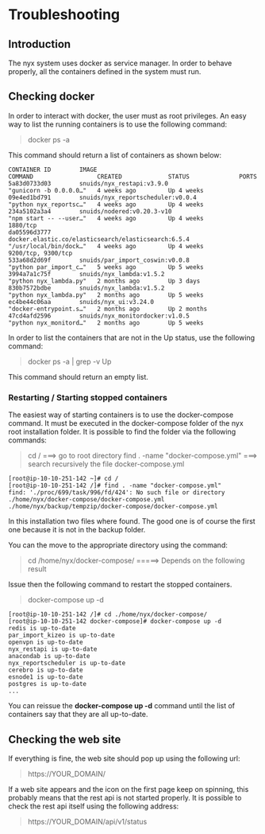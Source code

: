 # Troubleshooting
## Introduction

The nyx system uses docker as service manager. In order to behave properly, all the containers defined in the system must run.

## Checking docker

In order to interact with docker, the user must as root privileges.
An easy way to list the running containers is to use the following command:

> docker ps -a

This command should return a list of containers as shown below:

```
CONTAINER ID        IMAGE                                                 COMMAND                  CREATED             STATUS              PORTS                                                        
5a83d0733d03        snuids/nyx_restapi:v3.9.0                             "gunicorn -b 0.0.0.0…"   4 weeks ago         Up 4 weeks                                                                     
09e4ed1bd791        snuids/nyx_reportscheduler:v0.0.4                     "python nyx_reportsc…"   4 weeks ago         Up 4 weeks                                                                     
234a5102a3a4        snuids/nodered:v0.20.3-v10                            "npm start -- --user…"   4 weeks ago         Up 4 weeks          1880/tcp                                                   
da05596d3777        docker.elastic.co/elasticsearch/elasticsearch:6.5.4   "/usr/local/bin/dock…"   4 weeks ago         Up 4 weeks          9200/tcp, 9300/tcp                                         
533a68d2d69f        snuids/par_import_coswin:v0.0.8                       "python par_import_c…"   5 weeks ago         Up 5 weeks                                                                     
3994a7a1c75f        snuids/nyx_lambda:v1.5.2                              "python nyx_lambda.py"   2 months ago        Up 3 days                                                                        
830b7572bdbe        snuids/nyx_lambda:v1.5.2                              "python nyx_lambda.py"   2 months ago        Up 5 weeks                                                                       
ec4be44c06aa        snuids/nyx_ui:v3.24.0                                 "docker-entrypoint.s…"   2 months ago        Up 2 months                                                                    
47cd4afd2596        snuids/nyx_monitordocker:v1.0.5                       "python nyx_monitord…"   2 months ago        Up 5 weeks                                                                     
```

In order to list the containers that are not in the Up status, use the following command:

> docker ps -a | grep -v Up

This command should return an empty list.

### Restarting / Starting stopped containers

The easiest way of starting containers is to use the docker-compose command. It must be executed in the docker-compose folder of the nyx root installation folder.
It is possible to find the folder via the following commands:

> cd / ===> go to root directory
> find . -name "docker-compose.yml" ===> search recursively the file docker-compose.yml

```
[root@ip-10-10-251-142 ~]# cd /
[root@ip-10-10-251-142 /]# find . -name "docker-compose.yml"
find: './proc/699/task/996/fd/424': No such file or directory
./home/nyx/docker-compose/docker-compose.yml
./home/nyx/backup/tempzip/docker-compose/docker-compose.yml
```

In this installation two files where found. The good one is of course the first one because it is not in the backup folder.

You can the move to the appropriate directory using the command:

> cd /home/nyx/docker-compose/ =====> Depends on the following result

Issue then the following command to restart the stopped containers.

> docker-compose up -d

```
[root@ip-10-10-251-142 /]# cd ./home/nyx/docker-compose/
[root@ip-10-10-251-142 docker-compose]# docker-compose up -d
redis is up-to-date
par_import_kizeo is up-to-date
openvpn is up-to-date
nyx_restapi is up-to-date
anacondab is up-to-date
nyx_reportscheduler is up-to-date
cerebro is up-to-date
esnode1 is up-to-date
postgres is up-to-date
...

```

You can reissue the **docker-compose up -d** command until the list of containers say that they are all up-to-date.

## Checking the web site

If everything is fine, the web site should pop up using the following url:

> https://YOUR_DOMAIN/

If a web site appears and the icon on the first page keep on spinning, this probably means that the rest api is not started properly.
It is possible to check the rest api itself using the following address:

> https://YOUR_DOMAIN/api/v1/status
